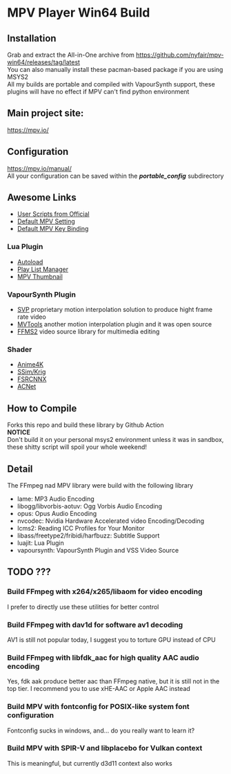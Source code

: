 # MPV Player Win64 Build

## Installation
Grab and extract the All-in-One archive from <https://github.com/nyfair/mpv-win64/releases/tag/latest>  
You can also manually install these pacman-based package if you are using MSYS2  
All my builds are portable and compiled with VapourSynth support, these plugins will have no effect if MPV can't find python environment

## Main project site:
<https://mpv.io/>

## Configuration
<https://mpv.io/manual/>  
All your configuration can be saved within the ***portable_config*** subdirectory

## Awesome Links
- [User Scripts from Official](https://github.com/mpv-player/mpv/wiki/User-Scripts)
- [Default MPV Setting](https://github.com/mpv-player/mpv/blob/master/etc/mpv.conf)
- [Default MPV Key Binding](https://github.com/mpv-player/mpv/blob/master/etc/input.conf)
### Lua Plugin
- [Autoload](https://github.com/mpv-player/mpv/blob/master/TOOLS/lua/autoload.lua)
- [Play List Manager](https://github.com/jonniek/mpv-playlistmanager)
- [MPV Thumbnail](https://github.com/TheAMM/mpv_thumbnail_script)
### VapourSynth Plugin
- [SVP](https://www.svp-team.com) proprietary motion interpolation solution to produce hight frame rate video
- [MVTools](https://github.com/dubhater/vapoursynth-mvtools) another motion interpolation plugin and it was open source
- [FFMS2](https://github.com/FFMS/ffms2) video source library for multimedia editing
### Shader
- [Anime4K](https://bloc97.github.io/Anime4K/)
- [SSim/Krig](https://gist.github.com/igv)
- [FSRCNNX](https://github.com/igv/FSRCNN-TensorFlow/releases)
- [ACNet](https://github.com/TianZerL/ACNetGLSL/releases)

## How to Compile
Forks this repo and build these library by Github Action  
**NOTICE**  
Don't build it on your personal msys2 environment unless it was in sandbox, these shitty script will spoil your whole weekend!

## Detail
The FFmpeg nad MPV library were build with the following library
- lame: MP3 Audio Encoding
- libogg/libvorbis-aotuv: Ogg Vorbis Audio Encoding
- opus: Opus Audio Encoding
- nvcodec: Nvidia Hardware Accelerated video Encoding/Decoding
- lcms2: Reading ICC Profiles for Your Monitor
- libass/freetype2/fribidi/harfbuzz: Subtitle Support
- luajit: Lua Plugin
- vapoursynth: VapourSynth Plugin and VSS Video Source

## TODO ???
### Build FFmpeg with x264/x265/libaom for video encoding
I prefer to directly use these utilities for better control
### Build FFmpeg with dav1d for software av1 decoding
AV1 is still not popular today, I suggest you to torture GPU instead of CPU
### Build FFmpeg with libfdk_aac for high quality AAC audio encoding
Yes, fdk aak produce better aac than FFmpeg native, but it is still not in the top tier. I recommend you to use xHE-AAC or Apple AAC instead
### Build MPV with fontconfig for POSIX-like system font configuration
Fontconfig sucks in windows, and... do you really want to learn it?
### Build MPV with SPIR-V and libplacebo for Vulkan context
This is meaningful, but currently d3d11 context also works
